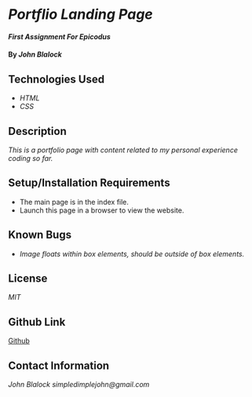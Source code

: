 # _Portflio Landing Page_

#### _First Assignment For Epicodus_

#### By _**John Blalock**_

## Technologies Used

* _HTML_
* _CSS_

## Description

_This is a portfolio page with content related to my personal experience coding so far._

## Setup/Installation Requirements

* The main page is in the index file.
* Launch this page in a browser to view the website.

## Known Bugs

* _Image floats within box elements, should be outside of box elements._

## License

_MIT_

## Github Link

[Github](https://github.com/simpledimplejohn/Portfolio_Landing)

## Contact Information

_John Blalock simpledimplejohn@gmail.com_